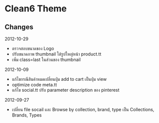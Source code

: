 Clean6 Theme
===========

Changes
-------------
2012-10-29
- ตรวจสอบขนาดของ Logo
- ปรับขนาดภาพ thumbnail ใต้รูปใหญ่หน้า product.tt
- เพิ่ม class=last ในส่วนของ thumbnail

2012-10-09
- แก้ไขกรณีสินค้าหมดเปลี่ยนปุ่ม add to cart เป็นปุ่ม view
- optimize code meta.tt
- แก้ไข social.tt ปรับ parameter description ของ pinterest

2012-09-27
- เปลี่ยน file socail และ  Browse by collection, brand, type เป็น Collections, Brands, Types